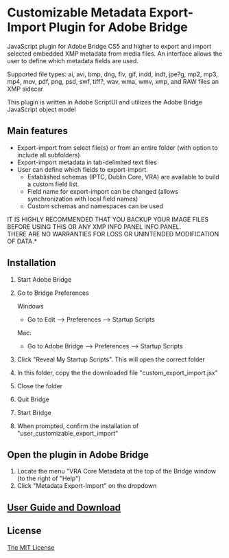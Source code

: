 # Customizable Metadata Export-Import Plugin for Adobe Bridge

JavaScript plugin for Adobe Bridge CS5 and higher to export and import selected embedded XMP metadata from media files. An interface allows the user to define which metadata fields are used.

Supported file types: ai, avi, bmp, dng, flv, gif, indd, indt, jpe?g, mp2, mp3, mp4, mov, pdf, png, psd, swf, tiff?, wav, wma, wmv, xmp, and RAW files an XMP sidecar

This plugin is written in Adobe ScriptUI and utilizes the Adobe Bridge JavaScript object model

## Main features
 - Export-import from select file(s) or from an entire folder (with option to include all subfolders)
 - Export-import metadata in tab-delimited text files
 - User can define which fields to export-import.
   - Established schemas (IPTC, Dublin Core, VRA) are available to build a custom field list.
   - Field name for export-import can be changed (allows synchronization with local field names)
   - Custom schemas and namespaces can be used

IT IS HIGHLY RECOMMENDED THAT YOU BACKUP YOUR IMAGE FILES BEFORE USING THIS OR ANY XMP INFO PANEL INFO PANEL.	
THERE ARE NO WARRANTIES FOR LOSS OR UNINTENDED MODIFICATION OF DATA.*	

## Installation
 1. Start Adobe Bridge
 2. Go to Bridge Preferences
 
    Windows
      - Go to Edit --> Preferences --> Startup Scripts
    
    Mac:
      - Go to Adobe Bridge --> Preferences --> Startup Scripts
 3. Click "Reveal My Startup Scripts".  This will open the correct folder
 4. In this folder, copy the the downloaded file "custom_export_import.jsx"
 5. Close the folder
 6. Quit Bridge
 7. Start Bridge
 8. When prompted, confirm the installation of "user_customizable_export_import"

## Open the plugin in Adobe Bridge
  1. Locate the menu "VRA Core Metadata at the top of the Bridge window (to the right of "Help")
  2. Click "Metadata Export-Import" on the dropdown

## [User Guide and Download](https://metadatadeluxe.github.io/adobe_bridge_custom_export-import.html)

## License
[The MIT License](/LICENSE.txt)
